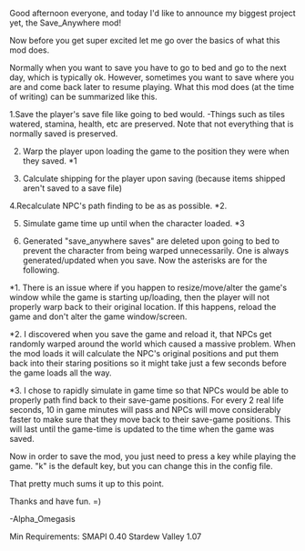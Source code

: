 Good afternoon everyone, and today I'd like to announce my biggest project yet, the Save_Anywhere mod! 

Now before you get super excited let me go over the basics of what this mod does.

Normally when you want to save you have to go to bed and go to the next day, which is typically ok. However, sometimes you want to save where you are and come back later to resume playing. What this mod does (at the time of writing) can be summarized like this.

1.Save the player's save file like going to bed would.
         -Things such as tiles watered, stamina, health, etc are preserved. Note that not everything that is 
normally saved is preserved.

2. Warp the player upon loading the game to the position they were when they saved. *1

3. Calculate shipping for the player upon saving (because items shipped aren't saved to a save file)

4.Recalculate NPC's path finding to be as as possible. *2.

5. Simulate game time up until when the character loaded. *3

6. Generated "save_anywhere saves" are deleted upon going to bed to prevent the character from being warped unnecessarily. One is always generated/updated when you save.
Now the asterisks are for the following.

*1. There is an issue where if you happen to resize/move/alter the game's window while the game is starting up/loading, then the player will not properly warp back to their original location. If this happens, reload the game and don't alter the game window/screen.

*2. I discovered when you save the game and reload it, that NPCs get randomly warped around the world which caused a massive problem. When the mod loads it will calculate the NPC's original positions and put them back into their staring positions so it might take just a few seconds before the game loads all the way.

*3. I chose to rapidly simulate in game time so that NPCs would be able to properly path find back to their save-game positions. For every 2 real life seconds, 10 in game minutes will pass and NPCs will move considerably faster to make sure that they move back to their save-game positions. This will last until the game-time is updated to the time when the game was saved.

Now in order to save the mod, you just need to press a key while playing the game. "k" is the default key, but you can change this in the config file.

That pretty much sums it up to this point. 

Thanks and have fun. =)

-Alpha_Omegasis

Min Requirements:
SMAPI 0.40 
Stardew Valley 1.07

